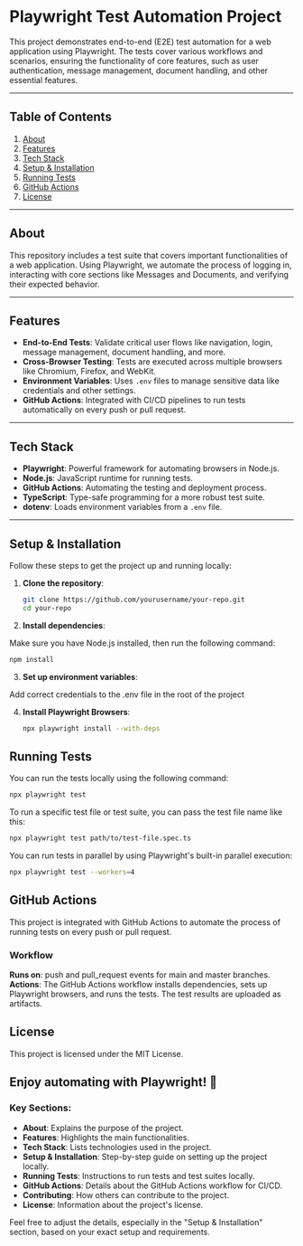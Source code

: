 # **Playwright Test Automation Project**

This project demonstrates end-to-end (E2E) test automation for a web application using Playwright. The tests cover various workflows and scenarios, ensuring the functionality of core features, such as user authentication, message management, document handling, and other essential features.

---

## **Table of Contents**

1. [About](#about)
2. [Features](#features)
3. [Tech Stack](#tech-stack)
4. [Setup & Installation](#setup--installation)
5. [Running Tests](#running-tests)
6. [GitHub Actions](#github-actions)
7. [License](#license)

---

## **About**

This repository includes a test suite that covers important functionalities of a web application. Using Playwright, we automate the process of logging in, interacting with core sections like Messages and Documents, and verifying their expected behavior.

---

## **Features**

- **End-to-End Tests**: Validate critical user flows like navigation, login, message management, document handling, and more.
- **Cross-Browser Testing**: Tests are executed across multiple browsers like Chromium, Firefox, and WebKit.
- **Environment Variables**: Uses `.env` files to manage sensitive data like credentials and other settings.
- **GitHub Actions**: Integrated with CI/CD pipelines to run tests automatically on every push or pull request.

---

## **Tech Stack**

- **Playwright**: Powerful framework for automating browsers in Node.js.
- **Node.js**: JavaScript runtime for running tests.
- **GitHub Actions**: Automating the testing and deployment process.
- **TypeScript**: Type-safe programming for a more robust test suite.
- **dotenv**: Loads environment variables from a `.env` file.

---

## **Setup & Installation**

Follow these steps to get the project up and running locally:

1. **Clone the repository**:

   ```bash
   git clone https://github.com/yourusername/your-repo.git
   cd your-repo
   ```

2. **Install dependencies**:

Make sure you have Node.js installed, then run the following command:
   ```bash
   npm install
   ```

3. **Set up environment variables**:

Add correct credentials to the .env file in the root of the project

4. **Install Playwright Browsers**:

   ```bash
   npx playwright install --with-deps
   ```
## **Running Tests**
You can run the tests locally using the following command:
```bash
npx playwright test
   ```
To run a specific test file or test suite, you can pass the test file name like this:
```bash
npx playwright test path/to/test-file.spec.ts
   ```
You can run tests in parallel by using Playwright's built-in parallel execution:
```bash
npx playwright test --workers=4
```

## **GitHub Actions**
This project is integrated with GitHub Actions to automate the process of running tests on every push or pull request.
### Workflow
**Runs on**: push and pull_request events for main and master branches.
**Actions**: The GitHub Actions workflow installs dependencies, sets up Playwright browsers, and runs the tests. The test results are uploaded as artifacts.

## License
This project is licensed under the MIT License.


## Enjoy automating with Playwright! 🚀
### Key Sections:

- **About**: Explains the purpose of the project.
- **Features**: Highlights the main functionalities.
- **Tech Stack**: Lists technologies used in the project.
- **Setup & Installation**: Step-by-step guide on setting up the project locally.
- **Running Tests**: Instructions to run tests and test suites locally.
- **GitHub Actions**: Details about the GitHub Actions workflow for CI/CD.
- **Contributing**: How others can contribute to the project.
- **License**: Information about the project's license.

Feel free to adjust the details, especially in the "Setup & Installation" section, based on your exact setup and requirements.



